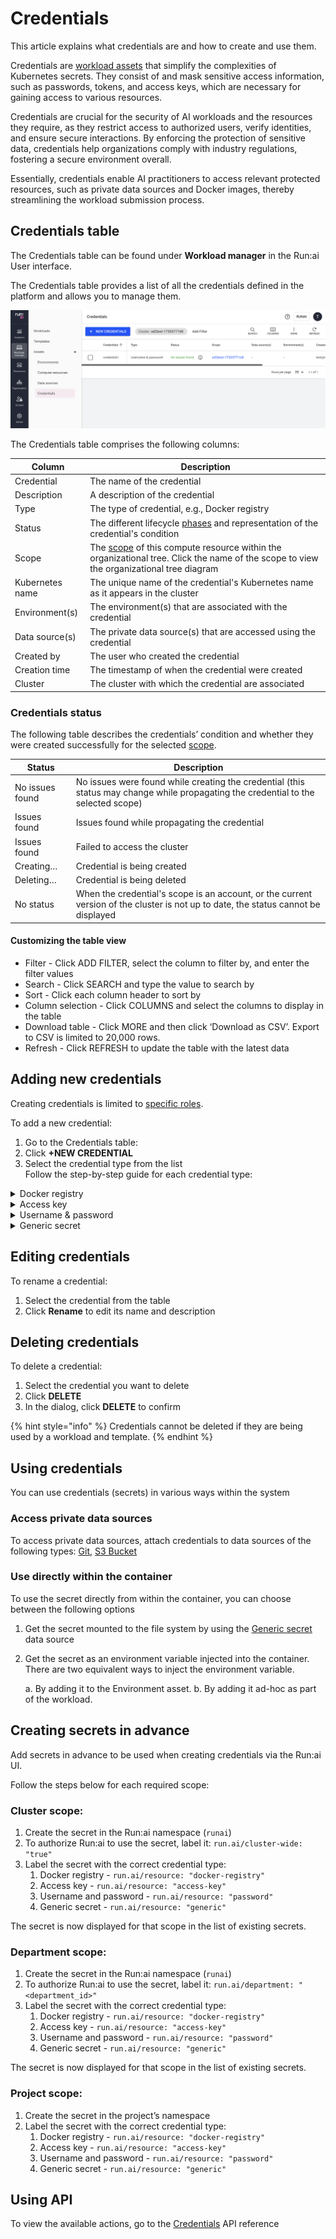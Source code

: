 # Credentials

This article explains what credentials are and how to create and use them.

Credentials are [workload assets](./) that simplify the complexities of Kubernetes secrets. They consist of and mask sensitive access information, such as passwords, tokens, and access keys, which are necessary for gaining access to various resources.

Credentials are crucial for the security of AI workloads and the resources they require, as they restrict access to authorized users, verify identities, and ensure secure interactions. By enforcing the protection of sensitive data, credentials help organizations comply with industry regulations, fostering a secure environment overall.

Essentially, credentials enable AI practitioners to access relevant protected resources, such as private data sources and Docker images, thereby streamlining the workload submission process.

## Credentials table

The Credentials table can be found under **Workload manager** in the Run:ai User interface.

The Credentials table provides a list of all the credentials defined in the platform and allows you to manage them.

![](img/credentials-table.png)

The Credentials table comprises the following columns:

| Column          | Description                                                                                                                                                              |
| --------------- | ------------------------------------------------------------------------------------------------------------------------------------------------------------------------ |
| Credential     | The name of the credential                                                                                                                                              |
| Description     | A description of the credential                                                                                                                                         |
| Type            | The type of credential, e.g., Docker registry                                                                                                                           |
| Status          | The different lifecycle [phases](../workloads.md#workload-status) and representation of the credential's condition                                                       |
| Scope           | The [scope](workload-assets.md#asset-scope) of this compute resource within the organizational tree. Click the name of the scope to view the organizational tree diagram |
| Kubernetes name | The unique name of the credential's Kubernetes name as it appears in the cluster                                                                                          |
| Environment(s)  | The environment(s) that are associated with the credential                                                                                                              |
| Data source(s)  | The private data source(s) that are accessed using the credential                                                                                                       |
| Created by      | The user who created the credential                                                                                                                                     |
| Creation time   | The timestamp of when the credential were created                                                                                                                       |
| Cluster         | The cluster with which the credential are associated                                                                                                                    |

### Credentials status

The following table describes the credentials’ condition and whether they were created successfully for the selected [scope](workload-assets.md#asset-scope).

| Status          | Description                                                                                                                          |
| --------------- | ------------------------------------------------------------------------------------------------------------------------------------ |
| No issues found | No issues were found while creating the credential (this status may change while propagating the credential to the selected scope) |
| Issues found    | Issues found while propagating the credential                                                                                       |
| Issues found    | Failed to access the cluster                                                                                                         |
| Creating…       | Credential is being created                                                                                                        |
| Deleting…       | Credential is being deleted                                                                                                        |
| No status       | When the credential's scope is an account, or the current version of the cluster is not up to date, the status cannot be displayed   |

#### Customizing the table view

* Filter - Click ADD FILTER, select the column to filter by, and enter the filter values
* Search - Click SEARCH and type the value to search by
* Sort - Click each column header to sort by
* Column selection - Click COLUMNS and select the columns to display in the table
* Download table - Click MORE and then click ‘Download as CSV’. Export to CSV is limited to 20,000 rows.
* Refresh - Click REFRESH to update the table with the latest data

## Adding new credentials

Creating credentials is limited to [specific roles](workload-assets.md#who-can-create-an-asset).

To add a new credential:

1. Go to the Credentials table:
2. Click **+NEW CREDENTIAL**
3. Select the credential type from the list\
   Follow the step-by-step guide for each credential type:

<details>

<summary>Docker registry</summary>

These credentials allow users to authenticate and pull images from a Docker registry, enabling access to containerized applications and services.

After creating the credential, it is used automatically when pulling images.

1. Select a [scope](workload-assets.md#asset-scope).
2. Enter a name for the credential. The name must be unique.
3. Optional: Provide a description of the credential
4. Set how the credential is created
   * **Existing secret** (in the cluster)\
     This option applies when the purpose is to create the credential based on an existing secret
     * Select a secret from the list (The list is empty if no secrets were [created in advance](credentials.md#creating-secrets-in-advance))
   * **New secret** (recommended)\
     A new secret is created together with the credential. New secrets are not added to the list of existing secrets.
     * Enter the **username**, **password**, and **Docker registry URL**
5. Click **CREATE CREDENTIAL**

After the credential is created, check the status to monitor proper creation across the selected scope.

</details>

<details>

<summary>Access key</summary>

These credentials are unique identifiers used to authenticate and authorize access to cloud services or APIs, ensuring secure communication between applications. They typically consist of two parts:

* An access key ID
* A secret access key

The purpose of this credential type is to allow access to restricted data.

1. Select a [scope](workload-assets.md#asset-scope)
2. Enter a name for the credential. The name must be unique.
3. Optional: Provide a **description** of the credential
4. Set how the credential is created
   * **Existing secret** (in the cluster)\
     This option applies when the purpose is to create the credential based on an existing secret
     * Select a secret from the list (The list is empty if no secrets were [created in advance](credentials.md#creating-secrets-in-advance))
   * **New secret** (recommended)\
     A new secret is created together with the credential. New secrets are not added to the list of existing secrets.
     * Enter the **Access key** and **Access secret**
5. Click **CREATE CREDENTIAL**

After the credential is created, check the status to monitor proper creation across the selected scope.

</details>

<details>

<summary>Username &#x26; password</summary>

These credentials require a username and corresponding password to access various resources, ensuring that only authorized users can log in.

The purpose of this credential type is to allow access to restricted data.

1. Select a [scope](workload-assets.md#asset-scope)
2. Enter a name for the credential. The name must be unique.
3. Optional: Provide a description of the credential
4. Set how the credential is created
   * **Existing secret** (in the cluster)\
     This option applies when the purpose is to create the credential based on an existing secret
     * Select a secret from the list (The list is empty if no secrets were [created in advance](credentials.md#creating-secrets-in-advance))
   * **New secret** (recommended)\
     A new secret is created together with the credential. New secrets are not added to the list of existing secrets.
     * Enter the **username** and **password**
5. Click **CREATE CREDENTIAL**

After the credential is created, check the status to monitor proper creation across the selected scope.

</details>

<details>

<summary>Generic secret</summary>

These credentials are a flexible option that consists of multiple keys & values and can store various sensitive information, such as API keys or configuration data, to be used securely within applications.

The purpose of this credential type is to allow access to restricted data.

1. Select a [scope](workload-assets.md#asset-scope)
2. Enter a name for the credential. The name must be unique.
3. Optional: Provide a description of the credential
4. Set how the credential is created
   * **Existing secret** (in the cluster)\
     This option applies when the purpose is to create the credential based on an existing secret
     * Select a secret from the list (The list is empty if no secrets were [created in advance](credentials.md#creating-secrets-in-advance))
   * **New secret** (recommended)\
     A new secret is created together with the credential. New secrets are not added to the list of existing secrets.
     * Click **+KEY & VALUE** - to add key/value pairs to store in the new secret
5. Click **CREATE CREDENTIAL**

</details>

## Editing credentials

To rename a credential:

1. Select the credential from the table
2. Click **Rename** to edit its name and description

## Deleting credentials

To delete a credential:

1. Select the credential you want to delete
2. Click **DELETE**
3. In the dialog, click **DELETE** to confirm

{% hint style="info" %}
Credentials cannot be deleted if they are being used by a workload and template.
{% endhint %}

## Using credentials

You can use credentials (secrets) in various ways within the system

### Access private data sources

To access private data sources, attach credentials to data sources of the following types: [Git](datasources.md#git), [S3 Bucket](datasources.md#s3-bucket)

### Use directly within the container

To use the secret directly from within the container, you can choose between the following options

1. Get the secret mounted to the file system by using the [Generic secret](datasources.md#secret) data source
2.  Get the secret as an environment variable injected into the container. There are two equivalent ways to inject the environment variable.

    a. By adding it to the Environment asset. b. By adding it ad-hoc as part of the workload.

## Creating secrets in advance

Add secrets in advance to be used when creating credentials via the Run:ai UI.

Follow the steps below for each required scope:

### **Cluster scope:**

1. Create the secret in the Run:ai namespace (`runai`)
2. To authorize Run:ai to use the secret, label it: `run.ai/cluster-wide: "true"`
3. Label the secret with the correct credential type:
   1. Docker registry - `run.ai/resource: "docker-registry"`
   2. Access key - `run.ai/resource: "access-key"`
   3. Username and password - `run.ai/resource: "password"`
   4. Generic secret - `run.ai/resource: "generic"`

The secret is now displayed for that scope in the list of existing secrets.

### **Department scope:**

1. Create the secret in the Run:ai namespace (`runai`)
2. To authorize Run:ai to use the secret, label it: `run.ai/department: "<department_id>"`
3. Label the secret with the correct credential type:
   1. Docker registry - `run.ai/resource: "docker-registry"`
   2. Access key - `run.ai/resource: "access-key"`
   3. Username and password - `run.ai/resource: "password"`
   4. Generic secret - `run.ai/resource: "generic"`

The secret is now displayed for that scope in the list of existing secrets.

### **Project scope:**

1. Create the secret in the project’s namespace
2. Label the secret with the correct credential type:
   1. Docker registry - `run.ai/resource: "docker-registry"`
   2. Access key - `run.ai/resource: "access-key"`
   3. Username and password - `run.ai/resource: "password"`
   4. Generic secret - `run.ai/resource: "generic"`

## Using API

To view the available actions, go to the [Credentials](https://app.run.ai/api/docs#tag/Credentials) API reference

